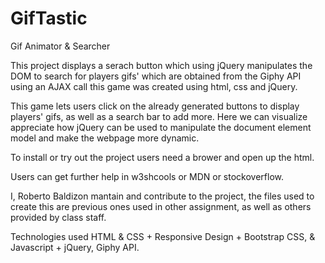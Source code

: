 # GifTastic
Gif Animator & Searcher

This project displays a serach button which using jQuery manipulates the DOM to search for players gifs' which are obtained from the Giphy API using an AJAX call this game was created using html, css and jQuery.

This game lets users click on the already generated buttons to display players' gifs, as well as a search bar to add more. Here we can visualize appreciate how jQuery can be used to manipulate the document element model and make the webpage more dynamic.

To install or try out the project users need a brower and open up the html.

Users can get further help in w3shcools or MDN or stockoverflow.

I, Roberto Baldizon mantain and contribute to the project, the files used to create this are previous ones used in other assignment, as well as others provided by class staff.

Technologies used HTML & CSS + Responsive Design + Bootstrap CSS, & Javascript + jQuery, Giphy API.
